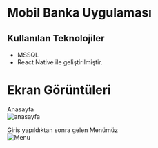 # Mobil Banka Uygulaması<br>
## Kullanılan Teknolojiler<br>
- MSSQL <br>
- React Native ile geliştirilmiştir.<br>


# Ekran Görüntüleri<br>
Anasayfa<br>
![anasayfa](https://user-images.githubusercontent.com/37252259/73546508-691f0580-444e-11ea-918a-3e1aa3523180.PNG)

Giriş yapıldıktan sonra gelen Menümüz<br>
![Menu](https://user-images.githubusercontent.com/37252259/73546522-6fad7d00-444e-11ea-9a8b-9af068b51139.PNG)<br>
